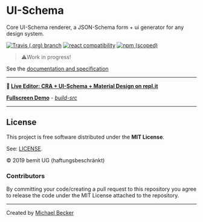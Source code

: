 # UI-Schema

Core UI-Schema renderer, a JSON-Schema form + ui generator for any design system.

[![Travis (.org) branch](https://img.shields.io/travis/ui-schema/ui-schema/master?style=flat-square)](https://travis-ci.org/ui-schema/ui-schema) [![react compatibility](https://img.shields.io/badge/React-%3E%3D16.8-success?style=flat-square&logo=react)](https://reactjs.org/) [![npm (scoped)](https://img.shields.io/npm/v/@ui-schema/ui-schema?style=flat-square)](https://www.npmjs.com/package/@ui-schema/ui-schema) 

>
> ⚠️Work in progress!
>

See the [documentation and specification](https://github.com/ui-schema/ui-schema)

---

**🚀 [Live Editor: CRA + UI-Schema + Material Design on repl.it](https://repl.it/@elbakerino/ui-schema-cra)**

**[Fullscreen Demo](https://ui-schema-build.elbakerino.repl.co)** - *[build-src](https://repl.it/@elbakerino/ui-schema-build)*

---

## License

This project is free software distributed under the **MIT License**.

See: [LICENSE](https://github.com/ui-schema/ui-schema/blob/master/LICENSE).

© 2019 bemit UG (haftungsbeschränkt)

### Contributors

By committing your code/creating a pull request to this repository you agree to release the code under the MIT License attached to the repository.

***

Created by [Michael Becker](https://mlbr.xyz)
